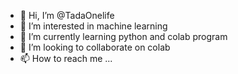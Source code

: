 - 👋 Hi, I’m @TadaOnelife
- 👀 I’m interested in machine learning
- 🌱 I’m currently learning python and colab program
- 💞️ I’m looking to collaborate on colab
- 📫 How to reach me ...

<!---
TadaOnelife/TadaOnelife is a ✨ special ✨ repository because its `README.md` (this file) appears on your GitHub profile.
You can click the Preview link to take a look at your changes.
--->
